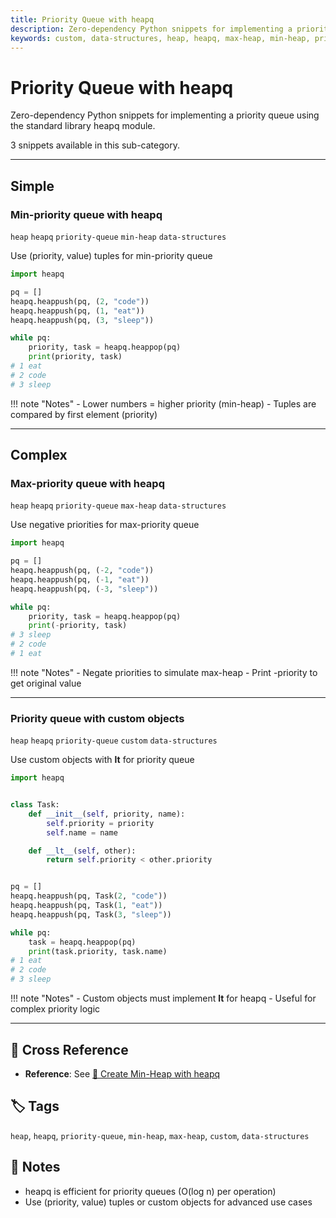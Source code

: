 ```yaml
---
title: Priority Queue with heapq
description: Zero-dependency Python snippets for implementing a priority queue using the standard library heapq module.
keywords: custom, data-structures, heap, heapq, max-heap, min-heap, priority-queue
---
```


# Priority Queue with heapq

Zero-dependency Python snippets for implementing a priority queue using the standard library heapq module.

3 snippets available in this sub-category.

---

## Simple

###  Min-priority queue with heapq

`heap` `heapq` `priority-queue` `min-heap` `data-structures`

Use (priority, value) tuples for min-priority queue

```python
import heapq

pq = []
heapq.heappush(pq, (2, "code"))
heapq.heappush(pq, (1, "eat"))
heapq.heappush(pq, (3, "sleep"))

while pq:
    priority, task = heapq.heappop(pq)
    print(priority, task)
# 1 eat
# 2 code
# 3 sleep
```

!!! note "Notes"
    - Lower numbers = higher priority (min-heap)
    - Tuples are compared by first element (priority)

<hr class="snippet-divider">

## Complex

###  Max-priority queue with heapq

`heap` `heapq` `priority-queue` `max-heap` `data-structures`

Use negative priorities for max-priority queue

```python
import heapq

pq = []
heapq.heappush(pq, (-2, "code"))
heapq.heappush(pq, (-1, "eat"))
heapq.heappush(pq, (-3, "sleep"))

while pq:
    priority, task = heapq.heappop(pq)
    print(-priority, task)
# 3 sleep
# 2 code
# 1 eat
```

!!! note "Notes"
    - Negate priorities to simulate max-heap
    - Print -priority to get original value

<hr class="snippet-divider">

### Priority queue with custom objects

`heap` `heapq` `priority-queue` `custom` `data-structures`

Use custom objects with __lt__ for priority queue

```python
import heapq


class Task:
    def __init__(self, priority, name):
        self.priority = priority
        self.name = name

    def __lt__(self, other):
        return self.priority < other.priority


pq = []
heapq.heappush(pq, Task(2, "code"))
heapq.heappush(pq, Task(1, "eat"))
heapq.heappush(pq, Task(3, "sleep"))

while pq:
    task = heapq.heappop(pq)
    print(task.priority, task.name)
# 1 eat
# 2 code
# 3 sleep
```

!!! note "Notes"
    - Custom objects must implement __lt__ for heapq
    - Useful for complex priority logic

<hr class="snippet-divider">

## 🔗 Cross Reference

- **Reference**: See [📂 Create Min-Heap with heapq](../heaps/heap_create.md)

## 🏷️ Tags

`heap`, `heapq`, `priority-queue`, `min-heap`, `max-heap`, `custom`, `data-structures`

## 📝 Notes
- heapq is efficient for priority queues (O(log n) per operation)
- Use (priority, value) tuples or custom objects for advanced use cases
